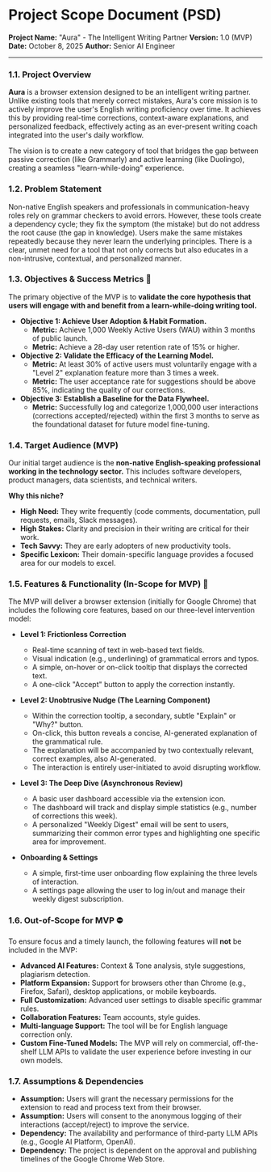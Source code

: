 # Project Scope Document (PSD)

**Project Name:** "Aura" - The Intelligent Writing Partner
**Version:** 1.0 (MVP)
**Date:** October 8, 2025
**Author:** Senior AI Engineer

---

### 1.1. Project Overview

**Aura** is a browser extension designed to be an intelligent writing partner. Unlike existing tools that merely correct mistakes, Aura's core mission is to actively improve the user's English writing proficiency over time. It achieves this by providing real-time corrections, context-aware explanations, and personalized feedback, effectively acting as an ever-present writing coach integrated into the user's daily workflow.

The vision is to create a new category of tool that bridges the gap between passive correction (like Grammarly) and active learning (like Duolingo), creating a seamless "learn-while-doing" experience.

### 1.2. Problem Statement

Non-native English speakers and professionals in communication-heavy roles rely on grammar checkers to avoid errors. However, these tools create a dependency cycle; they fix the symptom (the mistake) but do not address the root cause (the gap in knowledge). Users make the same mistakes repeatedly because they never learn the underlying principles. There is a clear, unmet need for a tool that not only corrects but also educates in a non-intrusive, contextual, and personalized manner.

### 1.3. Objectives & Success Metrics 🎯

The primary objective of the MVP is to **validate the core hypothesis that users will engage with and benefit from a learn-while-doing writing tool.**

* **Objective 1: Achieve User Adoption & Habit Formation.**
    * **Metric:** Achieve 1,000 Weekly Active Users (WAU) within 3 months of public launch.
    * **Metric:** Achieve a 28-day user retention rate of 15% or higher.
* **Objective 2: Validate the Efficacy of the Learning Model.**
    * **Metric:** At least 30% of active users must voluntarily engage with a "Level 2" explanation feature more than 3 times a week.
    * **Metric:** The user acceptance rate for suggestions should be above 85%, indicating the quality of our corrections.
* **Objective 3: Establish a Baseline for the Data Flywheel.**
    * **Metric:** Successfully log and categorize 1,000,000 user interactions (corrections accepted/rejected) within the first 3 months to serve as the foundational dataset for future model fine-tuning.

### 1.4. Target Audience (MVP)

Our initial target audience is the **non-native English-speaking professional working in the technology sector.** This includes software developers, product managers, data scientists, and technical writers.

**Why this niche?**
* **High Need:** They write frequently (code comments, documentation, pull requests, emails, Slack messages).
* **High Stakes:** Clarity and precision in their writing are critical for their work.
* **Tech Savvy:** They are early adopters of new productivity tools.
* **Specific Lexicon:** Their domain-specific language provides a focused area for our models to excel.

### 1.5. Features & Functionality (In-Scope for MVP) 🚀

The MVP will deliver a browser extension (initially for Google Chrome) that includes the following core features, based on our three-level intervention model:

* **Level 1: Frictionless Correction**
    * Real-time scanning of text in web-based text fields.
    * Visual indication (e.g., underlining) of grammatical errors and typos.
    * A simple, on-hover or on-click tooltip that displays the corrected text.
    * A one-click "Accept" button to apply the correction instantly.

* **Level 2: Unobtrusive Nudge (The Learning Component)**
    * Within the correction tooltip, a secondary, subtle "Explain" or "Why?" button.
    * On-click, this button reveals a concise, AI-generated explanation of the grammatical rule.
    * The explanation will be accompanied by two contextually relevant, correct examples, also AI-generated.
    * The interaction is entirely user-initiated to avoid disrupting workflow.

* **Level 3: The Deep Dive (Asynchronous Review)**
    * A basic user dashboard accessible via the extension icon.
    * The dashboard will track and display simple statistics (e.g., number of corrections this week).
    * A personalized "Weekly Digest" email will be sent to users, summarizing their common error types and highlighting one specific area for improvement.

* **Onboarding & Settings**
    * A simple, first-time user onboarding flow explaining the three levels of interaction.
    * A settings page allowing the user to log in/out and manage their weekly digest subscription.

### 1.6. Out-of-Scope for MVP ⛔

To ensure focus and a timely launch, the following features will **not** be included in the MVP:

* **Advanced AI Features:** Context & Tone analysis, style suggestions, plagiarism detection.
* **Platform Expansion:** Support for browsers other than Chrome (e.g., Firefox, Safari), desktop applications, or mobile keyboards.
* **Full Customization:** Advanced user settings to disable specific grammar rules.
* **Collaboration Features:** Team accounts, style guides.
* **Multi-language Support:** The tool will be for English language correction only.
* **Custom Fine-Tuned Models:** The MVP will rely on commercial, off-the-shelf LLM APIs to validate the user experience before investing in our own models.

### 1.7. Assumptions & Dependencies

* **Assumption:** Users will grant the necessary permissions for the extension to read and process text from their browser.
* **Assumption:** Users will consent to the anonymous logging of their interactions (accept/reject) to improve the service.
* **Dependency:** The availability and performance of third-party LLM APIs (e.g., Google AI Platform, OpenAI).
* **Dependency:** The project is dependent on the approval and publishing timelines of the Google Chrome Web Store.